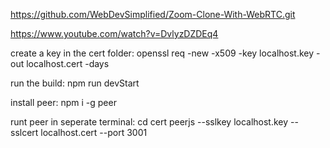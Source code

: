 https://github.com/WebDevSimplified/Zoom-Clone-With-WebRTC.git

https://www.youtube.com/watch?v=DvlyzDZDEq4

create a key in the cert folder:
openssl req -new -x509 -key localhost.key -out localhost.cert -days

run the build:
npm run devStart

install peer:
npm i -g peer

runt peer in seperate terminal:
cd cert
peerjs --sslkey localhost.key --sslcert localhost.cert  --port 3001